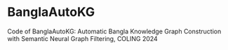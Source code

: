 # BanglaAutoKG
 Code of BanglaAutoKG: Automatic Bangla Knowledge Graph Construction with Semantic Neural Graph Filtering, COLING 2024
